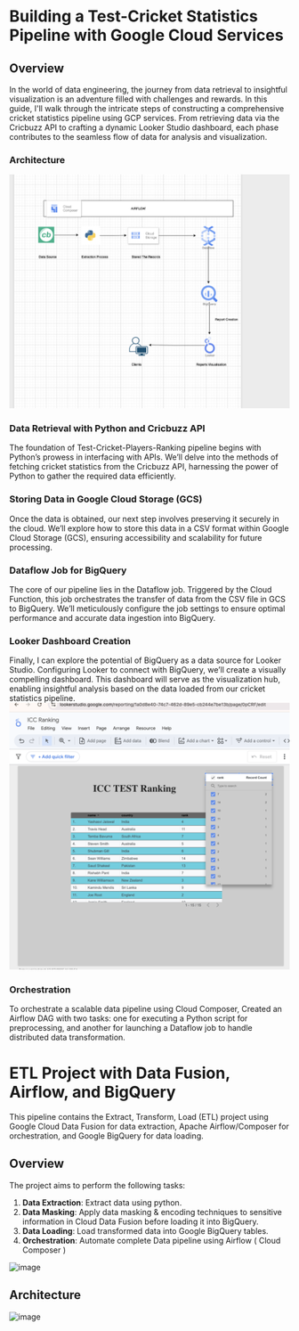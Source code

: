 # Building a Test-Cricket Statistics Pipeline with Google Cloud Services
## Overview
In the world of data engineering, the journey from data retrieval to insightful visualization is an adventure filled with challenges and rewards. In this guide, I'll walk through the intricate steps of constructing a comprehensive cricket statistics pipeline using GCP services. From retrieving data via the Cricbuzz API to crafting a dynamic Looker Studio dashboard, each phase contributes to the seamless flow of data for analysis and visualization.

### Architecture
![Architecture](https://github.com/sakshamsaxena06984/gcp-data-harvest-pipelines/blob/main/pipelines-architecture/cricbuzz-pipeline-architecture.png)

### Data Retrieval with Python and Cricbuzz API
The foundation of Test-Cricket-Players-Ranking pipeline begins with Python’s prowess in interfacing with APIs. We’ll delve into the methods of fetching cricket statistics from the Cricbuzz API, harnessing the power of Python to gather the required data efficiently.

### Storing Data in Google Cloud Storage (GCS)
Once the data is obtained, our next step involves preserving it securely in the cloud. We’ll explore how to store this data in a CSV format within Google Cloud Storage (GCS), ensuring accessibility and scalability for future processing.

### Dataflow Job for BigQuery
The core of our pipeline lies in the Dataflow job. Triggered by the Cloud Function, this job orchestrates the transfer of data from the CSV file in GCS to BigQuery. We’ll meticulously configure the job settings to ensure optimal performance and accurate data ingestion into BigQuery.


### Looker Dashboard Creation
Finally, I can explore the potential of BigQuery as a data source for Looker Studio. Configuring Looker to connect with BigQuery, we’ll create a visually compelling dashboard. This dashboard will serve as the visualization hub, enabling insightful analysis based on the data loaded from our cricket statistics pipeline.
![Looker](https://github.com/sakshamsaxena06984/gcp-data-harvest-pipelines/blob/main/visualization-reports/cricbuzz-test-ply-rnks-looker.png)

### Orchestration 
To orchestrate a scalable data pipeline using Cloud Composer, Created an Airflow DAG with two tasks: one for executing a Python script for preprocessing, and another for launching a Dataflow job to handle distributed data transformation.


# ETL Project with Data Fusion, Airflow, and BigQuery
This pipeline contains the Extract, Transform, Load (ETL) project using Google Cloud Data Fusion for data extraction, Apache Airflow/Composer for orchestration, and Google BigQuery for data loading.

## Overview

The project aims to perform the following tasks:

1. **Data Extraction**: Extract data using python.
2. **Data Masking**: Apply data masking & encoding techniques to sensitive information in Cloud Data Fusion before loading it into BigQuery.
3. **Data Loading**: Load transformed data into Google BigQuery tables.
4. **Orchestration**: Automate complete Data pipeline using Airflow ( Cloud Composer )

![image]()

## Architecture

![image]()
